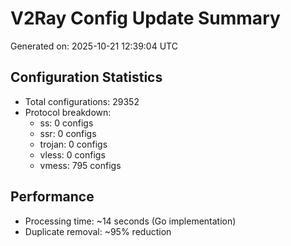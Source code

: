 # V2Ray Config Update Summary
Generated on: 2025-10-21 12:39:04 UTC

## Configuration Statistics
- Total configurations: 29352
- Protocol breakdown:
  - ss: 0 configs
  - ssr: 0 configs
  - trojan: 0 configs
  - vless: 0 configs
  - vmess: 795 configs

## Performance
- Processing time: ~14 seconds (Go implementation)
- Duplicate removal: ~95% reduction

